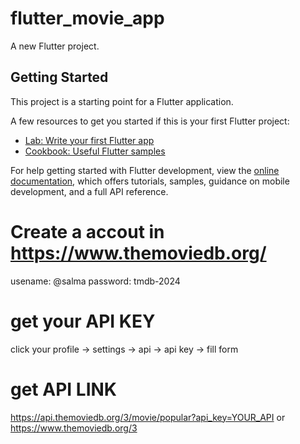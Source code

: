 # flutter_movie_app

A new Flutter project.

## Getting Started

This project is a starting point for a Flutter application.

A few resources to get you started if this is your first Flutter project:

- [Lab: Write your first Flutter app](https://docs.flutter.dev/get-started/codelab)
- [Cookbook: Useful Flutter samples](https://docs.flutter.dev/cookbook)

For help getting started with Flutter development, view the
[online documentation](https://docs.flutter.dev/), which offers tutorials,
samples, guidance on mobile development, and a full API reference.

# Create a accout in https://www.themoviedb.org/
usename: @salma
password: tmdb-2024

# get your API KEY
click your profile -> settings -> api -> api key -> fill form

# get API LINK
https://api.themoviedb.org/3/movie/popular?api_key=YOUR_API
or
https://www.themoviedb.org/3